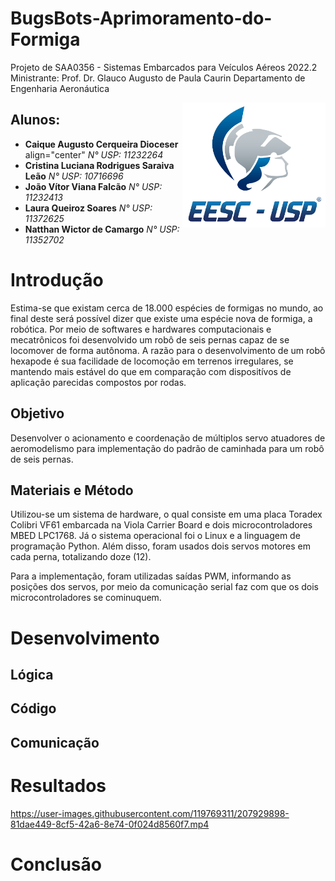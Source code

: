 # BugsBots-Aprimoramento-do-Formiga
  Projeto de SAA0356 - Sistemas Embarcados para Veículos Aéreos 2022.2
  Ministrante: Prof. Dr. Glauco Augusto de Paula Caurin
  Departamento de Engenharia Aeronáutica

<img src="./Imagens/identidade_visual_novo_logo.png" align="right"
     alt="Logo EESC" height="200">


## Alunos:
* **Caique Augusto Cerqueira Dioceser** align="center" *N° USP: 11232264* 
* **Cristina Luciana Rodrigues Saraiva Leão** *N° USP: 10716696* 
* **João Vítor Viana Falcão** *N° USP: 11232413* 
* **Laura Queiroz Soares** *N° USP: 11372625* 
* **Natthan Wictor de Camargo** *N° USP: 11352702* 


# Introdução
Estima-se que existam cerca de 18.000 espécies de formigas no mundo, ao final deste será possível dizer que existe uma espécie nova de formiga, a robótica. Por meio de softwares e hardwares computacionais e mecatrônicos foi desenvolvido um robô de seis pernas capaz de se locomover de forma autônoma. A razão para o desenvolvimento de um robô hexapode é sua facilidade de locomoção em terrenos irregulares, se mantendo mais estável do que em comparação com dispositívos de aplicação parecidas compostos por rodas.

## Objetivo
Desenvolver o acionamento e coordenação de múltiplos servo atuadores de aeromodelismo para implementação do padrão de caminhada para um robô de seis pernas.

## Materiais e Método
Utilizou-se um sistema de hardware, o qual consiste em uma placa Toradex Colibri VF61 embarcada na Viola Carrier Board e dois microcontroladores MBED LPC1768. Já o sistema operacional foi o Linux e a linguagem de programação Python. Além disso, foram usados dois servos motores em cada perna, totalizando doze (12).

Para a implementação, foram utilizadas saídas PWM, informando as posições dos servos, por meio da comunicação serial faz com que os dois microcontroladores se cominuquem.  

# Desenvolvimento
## Lógica

## Código

## Comunicação


# Resultados







https://user-images.githubusercontent.com/119769311/207929898-81dae449-8cf5-42a6-8e74-0f024d8560f7.mp4



# Conclusão

